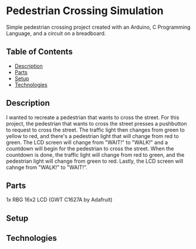 # Pedestrian Crossing Simulation

Simple pedestrian crossing project created with an Arduino, C Programming Language, and a circuit on a breadboard. 

## Table of Contents
* [Description](#description)
* [Parts](#parts)
* [Setup](#setup)
* [Technologies](#technologies)

## Description

I wanted to recreate a pedestrian that wants to cross the street. For this project, the pedestrian that wants to cross the street presses a pushbutton to request to cross the street. The traffic light then changes from green to yellow to red, and there's a pedestrian light that will change from red to green. The LCD screen will change from "WAIT!" to "WALK!" and a countdown will begin for the pedestrian to cross the street. When the countdown is done, the traffic light will change from red to green, and the pedestrian light will change from green to red. Lastly, the LCD screen will cahnge from "WALK!" to "WAIT!". 

## Parts
1x RBG 16x2 LCD (GWT C1627A by Adafruit)


## Setup

## Technologies


